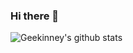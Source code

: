 ### Hi there 👋

![Geekinney's github stats](https://github-readme-stats.vercel.app/api?username=Kinneyzhang&theme=dracula&show_icons=true)
